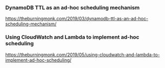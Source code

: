 ### DynamoDB TTL as an ad-hoc scheduling mechanism
https://theburningmonk.com/2019/03/dynamodb-ttl-as-an-ad-hoc-scheduling-mechanism/

### Using CloudWatch and Lambda to implement ad-hoc scheduling
https://theburningmonk.com/2019/05/using-cloudwatch-and-lambda-to-implement-ad-hoc-scheduling/